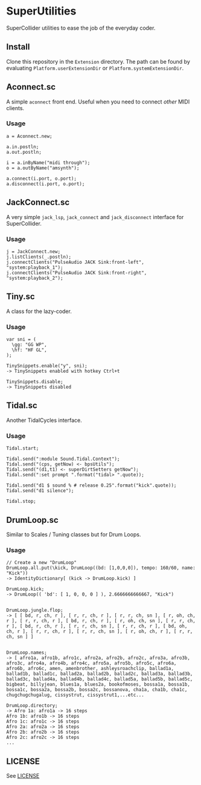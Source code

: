 # SuperUtilities

SuperCollider utilities to ease the job of the everyday coder.

## Install

Clone this repository in the `Extension` directory.
The path can be found by evaluating `Platform.userExtensionDir` or `Platform.systemExtensionDir`.


## Aconnect.sc

A simple `aconnect` front end. Useful when you need to connect _other_ MIDI clients.

### Usage

```
a = Aconnect.new;

a.in.postln;
a.out.postln;

i = a.inByName("midi through");
o = a.outByName("amsynth");

a.connect(i.port, o.port);
a.disconnect(i.port, o.port);
```

## JackConnect.sc

A very simple `jack_lsp`, `jack_connect` and `jack_disconnect` interface for SuperCollider.

### Usage

```
j = JackConnect.new;
j.listClients(_.postln);
j.connectClients("PulseAudio JACK Sink:front-left", "system:playback_1");
j.connectClients("PulseAudio JACK Sink:front-right", "system:playback_2");
```


## Tiny.sc

A class for the lazy-coder.

### Usage

```
var sni = (
  \gg: "GG WP",
  \hf: "HF GL",
);
```

```
TinySnippets.enable("y", sni);
-> TinySnippets enabled with hotkey Ctrl+t
```

```
TinySnippets.disable;
-> TinySnippets disabled
```

## Tidal.sc

Another TidalCycles interface.

### Usage

```
Tidal.start;

Tidal.send(":module Sound.Tidal.Context");
Tidal.send("(cps, getNow) <- bpsUtils");
Tidal.send("(d1,t1) <- superDirtSetters getNow");
Tidal.send(":set prompt ".format("tidal> ".quote));

Tidal.send("d1 $ sound % # release 0.25".format("kick".quote));
Tidal.send("d1 silence");

Tidal.stop;
```

## DrumLoop.sc

Similar to Scales / Tuning classes but for Drum Loops.

### Usage

```
// Create a new "DrumLoop"
DrumLoop.all.put(\kick, DrumLoop((bd: [1,0,0,0]), tempo: 160/60, name: "Kick"))
-> IdentityDictionary[ (kick -> DrumLoop.kick) ]

DrumLoop.kick;
-> DrumLoop(( 'bd': [ 1, 0, 0, 0 ] ), 2.6666666666667, "Kick")


DrumLoop.jungle.flop;
-> [ [ bd, r, ch, r ], [ r, r, ch, r ], [ r, r, ch, sn ], [ r, oh, ch, r ], [ r, r, ch, r ], [ bd, r, ch, r ], [ r, oh, ch, sn ], [ r, r, ch, r ], [ bd, r, ch, r ], [ r, r, ch, sn ], [ r, r, ch, r ], [ bd, oh, ch, r ], [ r, r, ch, r ], [ r, r, ch, sn ], [ r, oh, ch, r ], [ r, r, ch, sn ] ]


DrumLoop.names;
-> [ afro1a, afro1b, afro1c, afro2a, afro2b, afro2c, afro3a, afro3b, afro3c, afro4a, afro4b, afro4c, afro5a, afro5b, afro5c, afro6a, afro6b, afro6c, amen, amenbrother, ashleysroachclip, ballad1a, ballad1b, ballad1c, ballad2a, ballad2b, ballad2c, ballad3a, ballad3b, ballad3c, ballad4a, ballad4b, ballad4c, ballad5a, ballad5b, ballad5c, bigbeat, billyjean, blues1a, blues2a, bookofmoses, bossa1a, bossa1b, bossa1c, bossa2a, bossa2b, bossa2c, bossanova, cha1a, cha1b, cha1c, chugchugchugalug, cissystrut, cissystrut1,...etc...

DrumLoop.directory;
-> Afro 1a: afro1a -> 16 steps
Afro 1b: afro1b -> 16 steps
Afro 1c: afro1c -> 16 steps
Afro 2a: afro2a -> 16 steps
Afro 2b: afro2b -> 16 steps
Afro 2c: afro2c -> 16 steps
...
```


## LICENSE

See [LICENSE](LICENSE)
